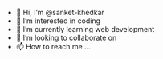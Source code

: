- 👋 Hi, I’m @sanket-khedkar
- 👀 I’m interested in coding
- 🌱 I’m currently learning web development
- 💞️ I’m looking to collaborate on 
- 📫 How to reach me ...

<!---
sanket-khedkar/sanket-khedkar is a ✨ special ✨ repository because its `README.md` (this file) appears on your GitHub profile.
You can click the Preview link to take a look at your changes.
--->
